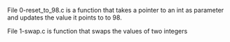 File 0-reset_to_98.c is a function that takes a pointer to an int as parameter and updates the value it points to to 98.

File 1-swap.c is function that swaps the values of two integers
